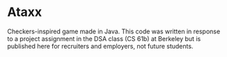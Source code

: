 # Ataxx
Checkers-inspired game made in Java. This code was written in response to a project assignment in the DSA class (CS 61b) at Berkeley but is published here for recruiters and employers, not future students.
